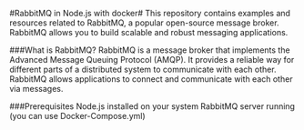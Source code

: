 #RabbitMQ in Node.js with docker#
This repository contains examples and resources related to RabbitMQ, a popular open-source message broker. RabbitMQ allows you to build scalable and robust messaging applications.

###What is RabbitMQ?
RabbitMQ is a message broker that implements the Advanced Message Queuing Protocol (AMQP). It provides a reliable way for different parts of a distributed system to communicate with each other. RabbitMQ allows applications to connect and communicate with each other via messages.

###Prerequisites
Node.js installed on your system
RabbitMQ server running (you can use Docker-Compose.yml)
